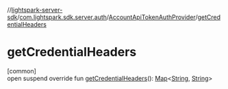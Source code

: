 //[lightspark-server-sdk](../../../index.md)/[com.lightspark.sdk.server.auth](../index.md)/[AccountApiTokenAuthProvider](index.md)/[getCredentialHeaders](get-credential-headers.md)

# getCredentialHeaders

[common]\
open suspend override fun [getCredentialHeaders](get-credential-headers.md)(): [Map](https://kotlinlang.org/api/latest/jvm/stdlib/kotlin.collections/-map/index.html)&lt;[String](https://kotlinlang.org/api/latest/jvm/stdlib/kotlin/-string/index.html), [String](https://kotlinlang.org/api/latest/jvm/stdlib/kotlin/-string/index.html)&gt;
